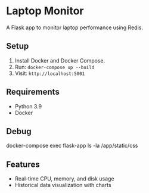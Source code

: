 # Laptop Monitor
A Flask app to monitor laptop performance using Redis.

## Setup
1. Install Docker and Docker Compose.
2. Run: `docker-compose up --build`
3. Visit: `http://localhost:5001`

## Requirements
- Python 3.9
- Docker

## Debug

docker-compose exec flask-app ls -la /app/static/css


## Features
- Real-time CPU, memory, and disk usage
- Historical data visualization with charts
